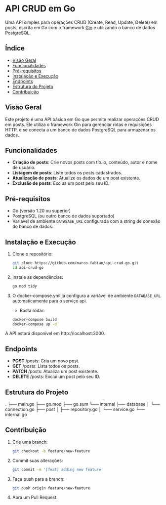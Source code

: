 # API CRUD em Go

Uma API simples para operações CRUD (Create, Read, Update, Delete) em posts, escrita em Go com o framework [Gin](https://github.com/gin-gonic/gin) e utilizando o banco de dados PostgreSQL.

## Índice

- [Visão Geral](#visão-geral)
- [Funcionalidades](#funcionalidades)
- [Pré-requisitos](#pré-requisitos)
- [Instalação e Execução](#instalação-e-execução)
- [Endpoints](#endpoints)
- [Estrutura do Projeto](#estrutura-do-projeto)
- [Contribuição](#contribuição)

## Visão Geral

Este projeto é uma API básica em Go que permite realizar operações CRUD em posts. Ele utiliza o framework Gin para gerenciar rotas e requisições HTTP, e se conecta a um banco de dados PostgreSQL para armazenar os dados.

## Funcionalidades

- **Criação de posts**: Crie novos posts com título, conteúdo, autor e nome de usuário.
- **Listagem de posts**: Liste todos os posts cadastrados.
- **Atualização de posts**: Atualize os dados de um post existente.
- **Exclusão de posts**: Exclua um post pelo seu ID.

## Pré-requisitos

- Go (versão 1.20 ou superior)
- PostgreSQL (ou outro banco de dados suportado)
- Variável de ambiente `DATABASE_URL` configurada com a string de conexão do banco de dados.

## Instalação e Execução

1. Clone o repositório:

   ```bash
   git clone https://github.com/marco-fabian/api-crud-go.git
   cd api-crud-go

2. Instale as dependências:

    ```bash
    go mod tidy

3. O docker-compose.yml já configura a variável de ambiente `DATABASE_URL` automaticamente para o serviço api.

    - Basta rodar:

    ```bash
    docker-compose build
    docker-compose up -d

A API estará disponível em http://localhost:3000.

## Endpoints

- **POST** /posts: Cria um novo post.
- **GET** /posts: Lista todos os posts.
- **PATCH** /posts: Atualiza um post existente.
- **DELETE** /posts: Exclui um post pelo seu ID.

## Estrutura do Projeto

.
├── main.go
├── go.mod
├── go.sum
└── internal
    ├── database
    │   └── connection.go
    ├── post
    │   ├── repository.go
    │   └── service.go
    └── internal.go

 ## Contribuição

1. Crie uma branch:

    ```bash
    git checkout -b feature/new-feature

2. Commit suas alterações:

    ```bash
    git commit -m '[feat] adding new feature'

3. Faça push para a branch:

    ```bash
    git push origin feature/new-feature

4. Abra um Pull Request.
